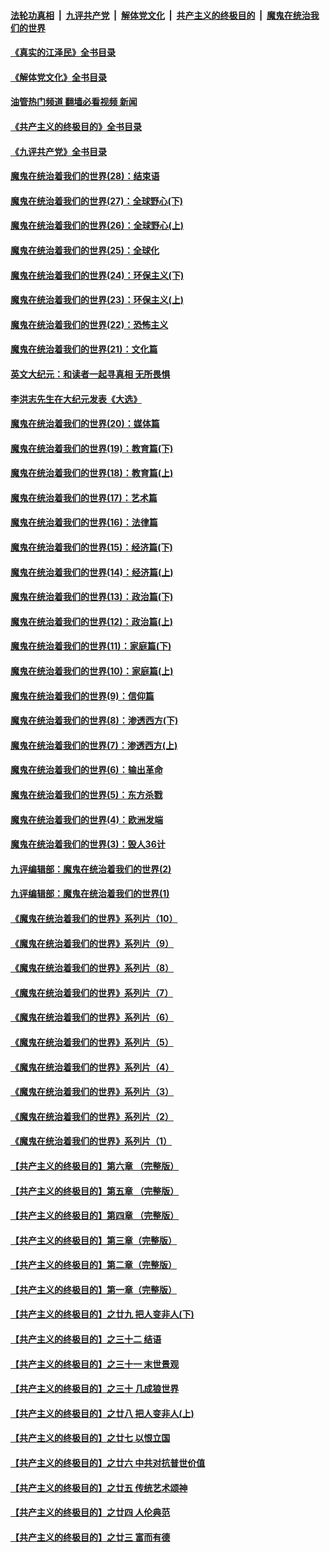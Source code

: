 ####  [法轮功真相](../../../../basic/blob/master/README.md?t=07102302) &nbsp;|&nbsp; [九评共产党](../../../../9ping.md/blob/master/README.md?t=07102302) &nbsp;|&nbsp; [解体党文化](../../../../jtdwh.md/blob/master/README.md?t=07102302)  &nbsp;|&nbsp; [共产主义的终极目的](../../../../gczydzjmd.md/blob/master/README.md?t=07102302) &nbsp;|&nbsp; [魔鬼在统治我们的世界](../../../../mgztzwmdsj.md/blob/master/README.md?t=07102302) 

#### [《真实的江泽民》全书目录](../pages/nsc422/n13721399.md?t=07102302) 

#### [《解体党文化》全书目录](../pages/nsc422/n13721157.md?t=07102302) 

#### [油管热门频道 翻墙必看视频 新闻](http://45.76.130.85:81/youtube.html?07102302)

#### [《共产主义的终极目的》全书目录](../pages/nsc422/n13721048.md?t=07102302) 

#### [《九评共产党》全书目录](../pages/nsc422/n13708085.md?t=07102302) 

#### [魔鬼在统治着我们的世界(28)：结束语](../pages/nsc422/n10936246.md?t=07102302) 

#### [魔鬼在统治着我们的世界(27)：全球野心(下)](../pages/nsc422/n10928319.md?t=07102302) 

#### [魔鬼在统治着我们的世界(26)：全球野心(上)](../pages/nsc422/n10900318.md?t=07102302) 

#### [魔鬼在统治着我们的世界(25)：全球化](../pages/nsc422/n10788205.md?t=07102302) 

#### [魔鬼在统治着我们的世界(24)：环保主义(下)](../pages/nsc422/n10695307.md?t=07102302) 

#### [魔鬼在统治着我们的世界(23)：环保主义(上)](../pages/nsc422/n10688613.md?t=07102302) 

#### [魔鬼在统治着我们的世界(22)：恐怖主义](../pages/nsc422/n10614727.md?t=07102302) 

#### [魔鬼在统治着我们的世界(21)：文化篇](../pages/nsc422/n10597706.md?t=07102302) 

#### [英文大纪元：和读者一起寻真相 无所畏惧](../pages/nsc422/n12542027.md?t=07102302) 

#### [李洪志先生在大纪元发表《大选》](../pages/nsc422/n12534746.md?t=07102302) 

#### [魔鬼在统治着我们的世界(20)：媒体篇](../pages/nsc422/n10586579.md?t=07102302) 

#### [魔鬼在统治着我们的世界(19)：教育篇(下)](../pages/nsc422/n10564808.md?t=07102302) 

#### [魔鬼在统治着我们的世界(18)：教育篇(上)](../pages/nsc422/n10526970.md?t=07102302) 

#### [魔鬼在统治着我们的世界(17)：艺术篇](../pages/nsc422/n10499093.md?t=07102302) 

#### [魔鬼在统治着我们的世界(16)：法律篇](../pages/nsc422/n10485969.md?t=07102302) 

#### [魔鬼在统治着我们的世界(15)：经济篇(下)](../pages/nsc422/n10469975.md?t=07102302) 

#### [魔鬼在统治着我们的世界(14)：经济篇(上)](../pages/nsc422/n10457370.md?t=07102302) 

#### [魔鬼在统治着我们的世界(13)：政治篇(下)](../pages/nsc422/n10448270.md?t=07102302) 

#### [魔鬼在统治着我们的世界(12)：政治篇(上)](../pages/nsc422/n10444576.md?t=07102302) 

#### [魔鬼在统治着我们的世界(11)：家庭篇(下)](../pages/nsc422/n10440961.md?t=07102302) 

#### [魔鬼在统治着我们的世界(10)：家庭篇(上)](../pages/nsc422/n10435448.md?t=07102302) 

#### [魔鬼在统治着我们的世界(9)：信仰篇](../pages/nsc422/n10432159.md?t=07102302) 

#### [魔鬼在统治着我们的世界(8)：渗透西方(下)](../pages/nsc422/n10429603.md?t=07102302) 

#### [魔鬼在统治着我们的世界(7)：渗透西方(上)](../pages/nsc422/n10426013.md?t=07102302) 

#### [魔鬼在统治着我们的世界(6)：输出革命](../pages/nsc422/n10421536.md?t=07102302) 

#### [魔鬼在统治着我们的世界(5)：东方杀戮](../pages/nsc422/n10417707.md?t=07102302) 

#### [魔鬼在统治着我们的世界(4)：欧洲发端](../pages/nsc422/n10414890.md?t=07102302) 

#### [魔鬼在统治着我们的世界(3)：毁人36计](../pages/nsc422/n10411583.md?t=07102302) 

#### [九评编辑部：魔鬼在统治着我们的世界(2)](../pages/nsc422/n10410036.md?t=07102302) 

#### [九评编辑部：魔鬼在统治着我们的世界(1)](../pages/nsc422/n10406825.md?t=07102302) 

#### [《魔鬼在统治着我们的世界》系列片（10）](../pages/nsc422/n12292670.md?t=07102302) 

#### [《魔鬼在统治着我们的世界》系列片（9）](../pages/nsc422/n12290859.md?t=07102302) 

#### [《魔鬼在统治着我们的世界》系列片（8）](../pages/nsc422/n12287445.md?t=07102302) 

#### [《魔鬼在统治着我们的世界》系列片（7）](../pages/nsc422/n12283425.md?t=07102302) 

#### [《魔鬼在统治着我们的世界》系列片（6）](../pages/nsc422/n12282314.md?t=07102302) 

#### [《魔鬼在统治着我们的世界》系列片（5）](../pages/nsc422/n12281419.md?t=07102302) 

#### [《魔鬼在统治着我们的世界》系列片（4）](../pages/nsc422/n12274024.md?t=07102302) 

#### [《魔鬼在统治着我们的世界》系列片（3）](../pages/nsc422/n12271322.md?t=07102302) 

#### [《魔鬼在统治着我们的世界》系列片（2）](../pages/nsc422/n12269049.md?t=07102302) 

#### [《魔鬼在统治着我们的世界》系列片（1）](../pages/nsc422/n12267575.md?t=07102302) 

#### [【共产主义的终极目的】第六章 （完整版）](../pages/nsc422/n11428913.md?t=07102302) 

#### [【共产主义的终极目的】第五章 （完整版）](../pages/nsc422/n11428912.md?t=07102302) 

#### [【共产主义的终极目的】第四章 （完整版）](../pages/nsc422/n11428907.md?t=07102302) 

#### [【共产主义的终极目的】第三章（完整版）](../pages/nsc422/n11428848.md?t=07102302) 

#### [【共产主义的终极目的】第二章（完整版）](../pages/nsc422/n11428831.md?t=07102302) 

#### [【共产主义的终极目的】第一章（完整版）](../pages/nsc422/n11417651.md?t=07102302) 

#### [【共产主义的终极目的】之廿九 把人变非人(下)](../pages/nsc422/n11344140.md?t=07102302) 

#### [【共产主义的终极目的】之三十二 结语](../pages/nsc422/n11360535.md?t=07102302) 

#### [【共产主义的终极目的】之三十一 末世景观](../pages/nsc422/n11351129.md?t=07102302) 

#### [【共产主义的终极目的】之三十 几成狼世界](../pages/nsc422/n11348280.md?t=07102302) 

#### [【共产主义的终极目的】之廿八 把人变非人(上)](../pages/nsc422/n11340492.md?t=07102302) 

#### [【共产主义的终极目的】之廿七 以恨立国](../pages/nsc422/n11336944.md?t=07102302) 

#### [【共产主义的终极目的】之廿六 中共对抗普世价值](../pages/nsc422/n11324785.md?t=07102302) 

#### [【共产主义的终极目的】之廿五 传统艺术颂神](../pages/nsc422/n11296396.md?t=07102302) 

#### [【共产主义的终极目的】之廿四 人伦典范](../pages/nsc422/n11296397.md?t=07102302) 

#### [【共产主义的终极目的】之廿三 富而有德](../pages/nsc422/n11283598.md?t=07102302) 

<img src='http://gfw-breaker.win/goodnews/indexes/nsc422.md' width='0px' height='0px'/>
